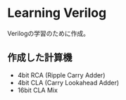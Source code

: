 # Learning Verilog

Verilogの学習のために作成。   


## 作成した計算機

- 4bit RCA (Ripple Carry Adder)
- 4bit CLA (Carry Lookahead Adder)
- 16bit CLA Mix

